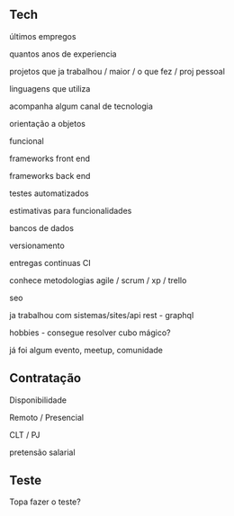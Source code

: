 ## Tech

últimos empregos

quantos anos de experiencia

projetos que ja trabalhou / maior / o que fez / proj pessoal

linguagens que utiliza

acompanha algum canal de tecnologia

orientação a objetos

funcional

frameworks front end

frameworks back end

testes automatizados

estimativas para funcionalidades

bancos de dados

versionamento

entregas continuas CI

conhece metodologias agile / scrum / xp / trello

seo

ja trabalhou com sistemas/sites/api rest - graphql

hobbies - consegue resolver cubo mágico?

já foi algum evento, meetup, comunidade

## Contratação

Disponibilidade

Remoto / Presencial

CLT / PJ

pretensão salarial

## Teste

Topa fazer o teste?